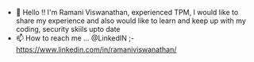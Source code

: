 - 👋 Hello !! I'm Ramani Viswanathan, experienced TPM, I would like to share my experience and also would like to learn and keep up with my coding, security skiils upto date
- 📫 How to reach me ... @LinkedIN ;- https://www.linkedin.com/in/ramaniviswanathan/ 

<!---
Ramani-Viswanathan/Ramani-Viswanathan is a ✨ special ✨ repository because its `README.md` (this file) appears on your GitHub profile.
You can click the Preview link to take a look at your changes.
--->
